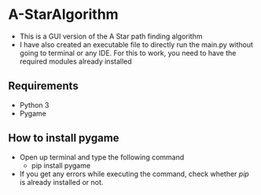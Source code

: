 # A-StarAlgorithm
- This is a GUI version of the A Star path finding algorithm
- I have also created an executable file to directly run the main.py without going to terminal or any IDE. For this to work, you need to have the required modules already installed

## Requirements
- Python 3
- Pygame

## How to install pygame
- Open up terminal and type the following command   
  - pip install pygame 
- If you get any errors while executing the command, check whether *pip* is already installed or not.
